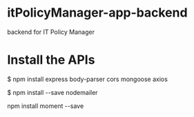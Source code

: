 # itPolicyManager-app-backend
backend for IT Policy Manager

# Install the APIs
$ npm install express body-parser cors mongoose axios

$ npm install --save nodemailer

npm install moment --save 
